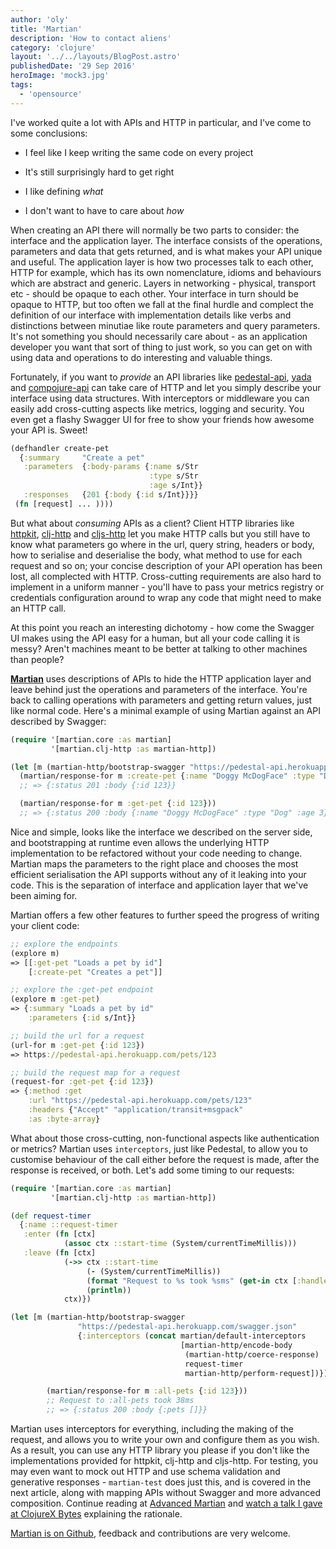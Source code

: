 ```yaml
---
author: 'oly'
title: 'Martian'
description: 'How to contact aliens'
category: 'clojure'
layout: '../../layouts/BlogPost.astro'
publishedDate: '29 Sep 2016'
heroImage: 'mock3.jpg'
tags:
  - 'opensource'
---
```


I've worked quite a lot with APIs and HTTP in particular, and I've come
to some conclusions:

- I feel like I keep writing the same code on every project

- It's still surprisingly hard to get right

- I like defining _what_

- I don't want to have to care about _how_

When creating an API there will normally be two parts to consider: the
interface and the application layer. The interface consists of the
operations, parameters and data that gets returned, and is what makes
your API unique and useful. The application layer is how two processes
talk to each other, HTTP for example, which has its own nomenclature,
idioms and behaviours which are abstract and generic. Layers in
networking - physical, transport etc - should be opaque to each other.
Your interface in turn should be opaque to HTTP, but too often we fall
at the final hurdle and complect the definition of our interface with
implementation details like verbs and distinctions between minutiae like
route parameters and query parameters. It's not something you should
necessarily care about - as an application developer you want that sort
of thing to just work, so you can get on with using data and operations
to do interesting and valuable things.

Fortunately, if you want to _provide_ an API libraries like
[pedestal-api](https://github.com/oliyh/pedestal-api),
[yada](https://yada.juxt.pro) and
[compojure-api](https://github.com/metosin/compojure-api) can take care
of HTTP and let you simply describe your interface using data
structures. With interceptors or middleware you can easily add
cross-cutting aspects like metrics, logging and security. You even get a
flashy Swagger UI for free to show your friends how awesome your API is.
Sweet!

```clojure
(defhandler create-pet
  {:summary     "Create a pet"
   :parameters  {:body-params {:name s/Str
                               :type s/Str
                               :age s/Int}}
   :responses   {201 {:body {:id s/Int}}}}
 (fn [request] ... ))))
```

But what about _consuming_ APIs as a client? Client HTTP libraries like
[httpkit](http://www.http-kit.org/),
[clj-http](https://github.com/dakrone/clj-http) and
[cljs-http](https://github.com/r0man/cljs-http) let you make HTTP calls
but you still have to know what parameters go where in the url, query
string, headers or body, how to serialise and deserialise the body, what
method to use for each request and so on; your concise description of
your API operation has been lost, all complected with HTTP.
Cross-cutting requirements are also hard to implement in a uniform
manner - you'll have to pass your metrics registry or credentials
configuration around to wrap any code that might need to make an HTTP
call.

At this point you reach an interesting dichotomy - how come the Swagger
UI makes using the API easy for a human, but all your code calling it is
messy? Aren't machines meant to be better at talking to other machines
than people?

**[Martian](https://github.com/oliyh/martian)** uses descriptions of
APIs to hide the HTTP application layer and leave behind just the
operations and parameters of the interface. You're back to calling
operations with parameters and getting return values, just like normal
code. Here's a minimal example of using Martian against an API described
by Swagger:

```clojure
(require '[martian.core :as martian]
         '[martian.clj-http :as martian-http])

(let [m (martian-http/bootstrap-swagger "https://pedestal-api.herokuapp.com/swagger.json")]
  (martian/response-for m :create-pet {:name "Doggy McDogFace" :type "Dog" :age 3})
  ;; => {:status 201 :body {:id 123}}

  (martian/response-for m :get-pet {:id 123}))
  ;; => {:status 200 :body {:name "Doggy McDogFace" :type "Dog" :age 3}}
```

Nice and simple, looks like the interface we described on the server
side, and bootstrapping at runtime even allows the underlying HTTP
implementation to be refactored without your code needing to change.
Martian maps the parameters to the right place and chooses the most
efficient serialisation the API supports without any of it leaking into
your code. This is the separation of interface and application layer
that we've been aiming for.

Martian offers a few other features to further speed the progress of
writing your client code:

```clojure
;; explore the endpoints
(explore m)
=> [[:get-pet "Loads a pet by id"]
    [:create-pet "Creates a pet"]]

;; explore the :get-pet endpoint
(explore m :get-pet)
=> {:summary "Loads a pet by id"
    :parameters {:id s/Int}}

;; build the url for a request
(url-for m :get-pet {:id 123})
=> https://pedestal-api.herokuapp.com/pets/123

;; build the request map for a request
(request-for :get-pet {:id 123})
=> {:method :get
    :url "https://pedestal-api.herokuapp.com/pets/123"
    :headers {"Accept" "application/transit+msgpack"
    :as :byte-array}
```

What about those cross-cutting, non-functional aspects like
authentication or metrics? Martian uses `interceptors`, just like
Pedestal, to allow you to customise behaviour of the call either before
the request is made, after the response is received, or both. Let's add
some timing to our requests:

```clojure
(require '[martian.core :as martian]
         '[martian.clj-http :as martian-http])

(def request-timer
  {:name ::request-timer
   :enter (fn [ctx]
            (assoc ctx ::start-time (System/currentTimeMillis)))
   :leave (fn [ctx]
            (->> ctx ::start-time
                 (- (System/currentTimeMillis))
                 (format "Request to %s took %sms" (get-in ctx [:handler :route-name]))
                 (println))
            ctx)})

(let [m (martian-http/bootstrap-swagger
               "https://pedestal-api.herokuapp.com/swagger.json"
               {:interceptors (concat martian/default-interceptors
                                      [martian-http/encode-body
                                       (martian-http/coerce-response)
                                       request-timer
                                       martian-http/perform-request])})]

        (martian/response-for m :all-pets {:id 123}))
        ;; Request to :all-pets took 38ms
        ;; => {:status 200 :body {:pets []}}
```

Martian uses interceptors for everything, including the making of the
request, and allows you to write your own and configure them as you
wish. As a result, you can use any HTTP library you please if you don't
like the implementations provided for httpkit, clj-http and cljs-http.
For testing, you may even want to mock out HTTP and use schema
validation and generative responses - `martian-test` does just this, and
is covered in the next article, along with mapping APIs without Swagger
and more advanced composition. Continue reading at [Advanced
Martian](https://juxt.pro/blog/posts/advanced-martian.html) and [watch a
talk I gave at ClojureX
Bytes](https://skillsmatter.com/skillscasts/8843-clojure-bytes#video)
explaining the rationale.

[Martian is on Github](https://github.com/oliyh/martian), feedback and
contributions are very welcome.
